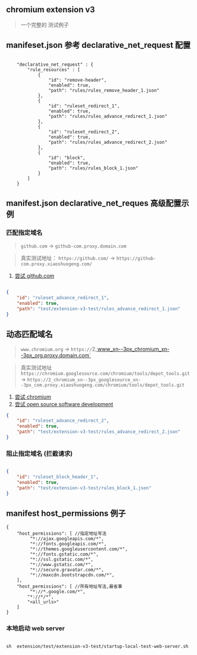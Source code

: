 ## chromium extension v3 
> 一个完整的 测试例子

## manifeset.json 参考 declarative_net_request 配置
```
    
    "declarative_net_request" : {
        "rule_resources" : [
            {
                "id": "remove-header",
                "enabled": true,
                "path": "rules/rules_remove_header_1.json"
            },
            {
                "id": "ruleset_redirect_1",
                "enabled": true,
                "path": "rules/rules_advance_redirect_1.json"
            },
            {
                "id": "ruleset_redirect_2",
                "enabled": true,
                "path": "rules/rules_advance_redirect_2.json"
            },
            {
                "id": "block",
                "enabled": true,
                "path": "rules/rules_block_1.json"
            }
        ]
    }

```

## manifest.json  declarative_net_reques 高级配置示例
### 匹配指定域名
> `github.com`  -> `github-com.proxy.domain.com`

> 真实测试地址： `https://github.com/`  ->  `https://github-com.proxy.xiaoshuogeng.com/`

1. [尝试 github.com  ](https://github.com/)
```json

{
    "id": "ruleset_advance_redirect_1",
    "enabled": true,
    "path": "test/extension-v3-test/rules_advance_redirect_1.json"
}

```
## 动态匹配域名
> `www.chromium.org`   ->    `https://`2_www_xn--3px_chromium_xn--3px_org.proxy.domain.com`

> 真实测试地址 `https://chromium.googlesource.com/chromium/tools/depot_tools.git`   ->    `https://2_chromium_xn--3px_googlesource_xn--3px_com.proxy.xiaoshuogeng.com/chromium/tools/depot_tools.git`

1. [尝试 chromium   ](https://chromium.googlesource.com/chromium/src/+/main/docs/linux/build_instructions.md)
2. [尝试 open source software development](https://summerofcode.withgoogle.com/programs/2022/organizations)

```json
{
    "id": "ruleset_advance_redirect_2",
    "enabled": true,
    "path": "test/extension-v3-test/rules_advance_redirect_2.json"
}
```

### 阻止指定域名 (拦截请求)
```json

{
    "id": "ruleset_block_header_1",
    "enabled": true,
    "path": "test/extension-v3-test/rules_block_1.json"
}

```

## manifest host_permissions 例子
```
{
    "host_permissions": [ //指定地址写法
         "*://ajax.googleapis.com/*",
         "*://fonts.googleapis.com/*",
         "*://themes.googleusercontent.com/*",
         "*://fonts.gstatic.com/*",
         "*://ssl.gstatic.com/*",
         "*://www.gstatic.com/*",
         "*://secure.gravatar.com/*",
         "*://maxcdn.bootstrapcdn.com/*",
    ], 
    "host_permissions": [ //所有地址写法,最省事
         "*://*.google.com/*",
        "*://*/*",
        "<all_urls>"
    ]
}
```


###  本地启动 web server
```shell

sh  extension/test/extension-v3-test/startup-local-test-web-server.sh

```